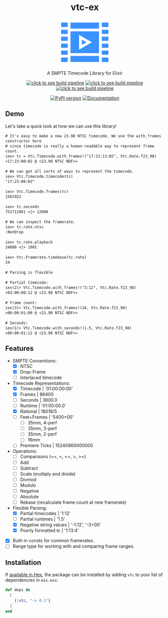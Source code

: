 <h1 align="center">vtc-ex</h1>
<p align="center">
    <img height=150 class="heightSet" align="center" src="https://raw.githubusercontent.com/opencinemac/vtc-py/master/zdocs/source/_static/logo1.svg"/>
</p>
<p align="center">A SMPTE Timecode Library for Elixir</p>
<p align="center">
    <a href="https://dev.azure.com/peake100/Open%20Cinema%20Collective/_build?definitionId=19"><img src="https://dev.azure.com/peake100/Open%20Cinema%20Collective/_apis/build/status/vtc-ex?repoName=opencinemac%2Fvtc-ex&branchName=dev" alt="click to see build pipeline"></a>
    <a href="https://dev.azure.com/peake100/Open%20Cinema%20Collective/_build?definitionId=19"><img src="https://img.shields.io/azure-devops/tests/peake100/Open%20Cinema%20Collective/19/dev?compact_message" alt="click to see build pipeline"></a>
    <a href="https://dev.azure.com/peake100/Open%20Cinema%20Collective/_build?definitionId=19"><img src="https://img.shields.io/azure-devops/coverage/peake100/Open%20Cinema%20Collective/19/dev?compact_message" alt="click to see build pipeline"></a>
</p>
<p align="center">
    <a href="https://hex.pm/packages/vtc"><img src="https://img.shields.io/hexpm/v/vtc.svg" alt="PyPI version" height="18"></a>
    <a href="https://hexdocs.pm/vtc/readme.html"><img src="https://img.shields.io/badge/docs-hexdocs.pm-blue" alt="Documentation"></a>
</p>

Demo
----

Let's take a quick look at how we can use this library!
  
    # It's easy to make a new 23.98 NTSC timecode. We use the with_frames constructor here 
    # since timecode is really a human-readable way to represent frame count.
    iex> tc = Vtc.Timecode.with_frames!("17:23:13:02", Vtc.Rate.f23_98)
    <17:23:00:02 @ <23.98 NTSC NDF>>
    
    # We can get all sorts of ways to represent the timecode.
    iex> Vtc.Timecode.timecode(tc)
    "17:23:00:02"

    iex> Vtc.Timecode.frames(tc)
    1501922

    iex> tc.seconds
    751711961 <|> 12000

    # We can inspect the framerate.
    iex> tc.rate.ntsc
    :NonDrop  
  
    iex> tc.rate.playback
    24000 <|> 1001

    iex> Vtc.Framerate.timebase(tc.rate)
    24

    # Parsing is flexible

    # Partial timecode:
    iex(2)> Vtc.Timecode.with_frames!("3:12", Vtc.Rate.f23_98)
    <03:00:00:12 @ <23.98 NTSC NDF>>

    # Frame count:
    iex(3)> Vtc.Timecode.with_frames!(24, Vtc.Rate.f23_98)    
    <00:00:01:00 @ <23.98 NTSC NDF>>

    # Seconds:
    iex(1)> Vtc.Timecode.with_seconds!(1.5, Vtc.Rate.f23_98)
    <00:00:01:12 @ <23.98 NTSC NDF>>

Features
--------

- SMPTE Conventions:
    - [X] NTSC
    - [X] Drop-Frame
    - [ ] Interlaced timecode
- Timecode Representations:
    - [X] Timecode    | '01:00:00:00'
    - [X] Frames      | 86400
    - [ ] Seconds     | 3600.0
    - [ ] Runtime     | '01:00:00.0'
    - [X] Rational    | 18018/5
    - [ ] Feet+Frames | '5400+00'
        - [ ] 35mm, 4-perf
        - [ ] 35mm, 3-perf
        - [ ] 35mm, 2-perf
        - [ ] 16mm
    - [ ] Premiere Ticks | 15240960000000
- Operations:
    - [ ] Comparisons (==, <, <=, >, >=)
    - [ ] Add
    - [ ] Subtract
    - [ ] Scale (multiply and divide)
    - [ ] Divmod
    - [ ] Modulo
    - [ ] Negative
    - [ ] Absolute
    - [ ] Rebase (recalculate frame count at new framerate)
- Flexible Parsing:
    - [X] Partial timecodes      | '1:12'
    - [ ] Partial runtimes       | '1.5'
    - [X] Negative string values | '-1:12', '-3+00'
    - [X] Poorly formatted tc    | '1:13:4'
- [X] Built-in consts for common framerates.
- [ ] Range type for working with and comparing frame ranges.

## Installation

If [available in Hex](https://hex.pm/docs/publish), the package can be installed
by adding `vtc` to your list of dependencies in `mix.exs`:

```elixir
def deps do
  [
    {:vtc, "~> 0.1"}
  ]
end
```
